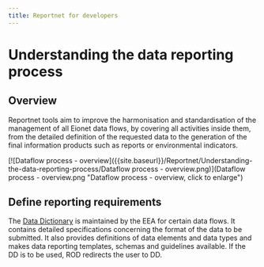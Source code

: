 ```yaml
---
title: Reportnet for developers
---
```


# Understanding the data reporting process

## Overview

Reportnet tools aim to improve the harmonisation and standardisation of the management of all Eionet data flows, by covering all activities inside them, from the detailed definition of the requested data to the generation of the final information products such as reports or environmental indicators.

[![Dataflow process - overview]({{site.baseurl}}/Reportnet/Understanding-the-data-reporting-process/Dataflow process - overview.png)](Dataflow process - overview.png "Dataflow process - overview, click to enlarge")

## Define reporting requirements

The [Data Dictionary](http://dd.eionet.europa.eu/) is maintained by the EEA for certain data flows. It contains detailed specifications concerning the format of the data to be submitted. It also provides definitions of data elements and data types and makes data reporting templates, schemas and guidelines available. If the DD is to be used, ROD redirects the user to DD.

